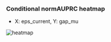 ### Conditional normAUPRC heatmap

- X: eps_current, Y: gap_mu

![heatmap](/home/elicer/project_0814_2/results/20250818-234602/holdout/conditional_heatmap_eps_current_vs_gap_mu.png)
